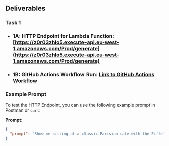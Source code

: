 ## Deliverables

### Task 1
- ### 1A:   **HTTP Endpoint for Lambda Function:** [https://z0r03zhlo5.execute-api.eu-west-1.amazonaws.com/Prod/generate](https://z0r03zhlo5.execute-api.eu-west-1.amazonaws.com/Prod/generate)
- ### 1B:   **GitHub Actions Workflow Run:** [Link to GitHub Actions Workflow](https://github.com/yousef1508/Devopsexam2024Yoas001/actions/runs/11965040171/job/33358378685)

### Example Prompt
To test the HTTP Endpoint, you can use the following example prompt in Postman or `curl`:

**Prompt:**
```json
{
  "prompt": "Show me sitting at a classic Parisian café with the Eiffel Tower in the background."
}
